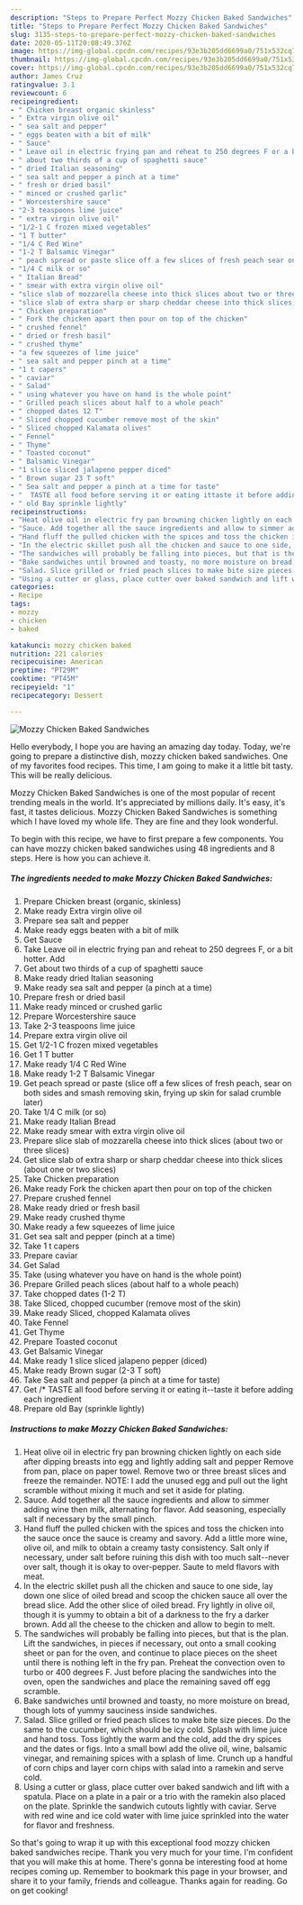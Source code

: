 ```yaml
---
description: "Steps to Prepare Perfect Mozzy Chicken Baked Sandwiches"
title: "Steps to Prepare Perfect Mozzy Chicken Baked Sandwiches"
slug: 3135-steps-to-prepare-perfect-mozzy-chicken-baked-sandwiches
date: 2020-05-11T20:08:49.376Z
image: https://img-global.cpcdn.com/recipes/93e3b205dd6699a0/751x532cq70/mozzy-chicken-baked-sandwiches-recipe-main-photo.jpg
thumbnail: https://img-global.cpcdn.com/recipes/93e3b205dd6699a0/751x532cq70/mozzy-chicken-baked-sandwiches-recipe-main-photo.jpg
cover: https://img-global.cpcdn.com/recipes/93e3b205dd6699a0/751x532cq70/mozzy-chicken-baked-sandwiches-recipe-main-photo.jpg
author: James Cruz
ratingvalue: 3.1
reviewcount: 6
recipeingredient:
- " Chicken breast organic skinless"
- " Extra virgin olive oil"
- " sea salt and pepper"
- " eggs beaten with a bit of milk"
- " Sauce"
- " Leave oil in electric frying pan and reheat to 250 degrees F or a bit hotter Add"
- " about two thirds of a cup of spaghetti sauce"
- " dried Italian seasoning"
- " sea salt and pepper a pinch at a time"
- " fresh or dried basil"
- " minced or crushed garlic"
- " Worcestershire sauce"
- "2-3 teaspoons lime juice"
- " extra virgin olive oil"
- "1/2-1 C frozen mixed vegetables"
- "1 T butter"
- "1/4 C Red Wine"
- "1-2 T Balsamic Vinegar"
- " peach spread or paste slice off a few slices of fresh peach sear on both sides and smash removing skin frying up skin for salad crumble later"
- "1/4 C milk or so"
- " Italian Bread"
- " smear with extra virgin olive oil"
- "slice slab of mozzarella cheese into thick slices about two or three slices"
- "slice slab of extra sharp or sharp cheddar cheese into thick slices about one or two slices"
- " Chicken preparation"
- " Fork the chicken apart then pour on top of the chicken"
- " crushed fennel"
- " dried or fresh basil"
- " crushed thyme"
- "a few squeezes of lime juice"
- " sea salt and pepper pinch at a time"
- "1 t capers"
- " caviar"
- " Salad"
- " using whatever you have on hand is the whole point"
- " Grilled peach slices about half to a whole peach"
- " chopped dates 12 T"
- " Sliced chopped cucumber remove most of the skin"
- " Sliced chopped Kalamata olives"
- " Fennel"
- " Thyme"
- " Toasted coconut"
- " Balsamic Vinegar"
- "1 slice sliced jalapeno pepper diced"
- " Brown sugar 23 T soft"
- " Sea salt and pepper a pinch at a time for taste"
- "  TASTE all food before serving it or eating ittaste it before adding each ingredient"
- " old Bay sprinkle lightly"
recipeinstructions:
- "Heat olive oil in electric fry pan browning chicken lightly on each side after dipping breasts into egg and lightly adding salt and pepper Remove from pan, place on paper towel. Remove two or three breast slices and freeze the remainder. NOTE: I add the unused egg and pull out the light scramble without mixing it much and set it aside for plating."
- "Sauce. Add together all the sauce ingredients and allow to simmer adding wine then milk, alternating for flavor. Add seasoning, especially salt if necessary by the small pinch."
- "Hand fluff the pulled chicken with the spices and toss the chicken into the sauce once the sauce is creamy and savory. Add a little more wine, olive oil, and milk to obtain a creamy tasty consistency. Salt only if necessary, under salt before ruining this dish with too much salt--never over salt, though it is okay to over-pepper. Saute to meld flavors with meat."
- "In the electric skillet push all the chicken and sauce to one side, lay down one slice of oiled bread and scoop the chicken sauce all over the bread slice. Add the other slice of oiled bread. Fry lightly in olive oil, though it is yummy to obtain a bit of a darkness to the fry a darker brown. Add all the cheese to the chicken and allow to begin to melt."
- "The sandwiches will probably be falling into pieces, but that is the plan. Lift the sandwiches, in pieces if necessary, out onto a small cooking sheet or pan for the oven, and continue to place pieces on the sheet until there is nothing left in the fry pan. Preheat the convection oven to turbo or 400 degrees F. Just before placing the sandwiches into the oven, open the sandwiches and place the remaining saved off egg scramble."
- "Bake sandwiches until browned and toasty, no more moisture on bread, though lots of yummy sauciness inside sandwiches."
- "Salad. Slice grilled or fried peach slices to make bite size pieces. Do the same to the cucumber, which should be icy cold. Splash with lime juice and hand toss. Toss lightly the warm and the cold, add the dry spices and the dates or figs. Into a small bowl add the olive oil, wine, balsamic vinegar, and remaining spices with a splash of lime. Crunch up a handful of corn chips and layer corn chips with salad into a ramekin and serve cold."
- "Using a cutter or glass, place cutter over baked sandwich and lift with a spatula. Place on a plate in a pair or a trio with the ramekin also placed on the plate. Sprinkle the sandwich cutouts lightly with caviar. Serve with red wine and ice cold water with lime juice sprinkled into the water for flavor and freshness."
categories:
- Recipe
tags:
- mozzy
- chicken
- baked

katakunci: mozzy chicken baked 
nutrition: 221 calories
recipecuisine: American
preptime: "PT29M"
cooktime: "PT45M"
recipeyield: "1"
recipecategory: Dessert

---
```



![Mozzy Chicken Baked Sandwiches](https://img-global.cpcdn.com/recipes/93e3b205dd6699a0/751x532cq70/mozzy-chicken-baked-sandwiches-recipe-main-photo.jpg)

Hello everybody, I hope you are having an amazing day today. Today, we're going to prepare a distinctive dish, mozzy chicken baked sandwiches. One of my favorites food recipes. This time, I am going to make it a little bit tasty. This will be really delicious.



Mozzy Chicken Baked Sandwiches is one of the most popular of recent trending meals in the world. It's appreciated by millions daily. It's easy, it's fast, it tastes delicious. Mozzy Chicken Baked Sandwiches is something which I have loved my whole life. They are fine and they look wonderful.


To begin with this recipe, we have to first prepare a few components. You can have mozzy chicken baked sandwiches using 48 ingredients and 8 steps. Here is how you can achieve it.

<!--inarticleads1-->

##### The ingredients needed to make Mozzy Chicken Baked Sandwiches:

1. Prepare  Chicken breast (organic, skinless)
1. Make ready  Extra virgin olive oil
1. Prepare  sea salt and pepper
1. Make ready  eggs beaten with a bit of milk
1. Get  Sauce
1. Take  Leave oil in electric frying pan and reheat to 250 degrees F, or a bit hotter. Add
1. Get  about two thirds of a cup of spaghetti sauce
1. Make ready  dried Italian seasoning
1. Make ready  sea salt and pepper (a pinch at a time)
1. Prepare  fresh or dried basil
1. Make ready  minced or crushed garlic
1. Prepare  Worcestershire sauce
1. Take 2-3 teaspoons lime juice
1. Prepare  extra virgin olive oil
1. Get 1/2-1 C frozen mixed vegetables
1. Get 1 T butter
1. Make ready 1/4 C Red Wine
1. Make ready 1-2 T Balsamic Vinegar
1. Get  peach spread or paste (slice off a few slices of fresh peach, sear on both sides and smash removing skin, frying up skin for salad crumble later)
1. Take 1/4 C milk (or so)
1. Make ready  Italian Bread
1. Make ready  smear with extra virgin olive oil
1. Prepare slice slab of mozzarella cheese into thick slices (about two or three slices)
1. Get slice slab of extra sharp or sharp cheddar cheese into thick slices (about one or two slices)
1. Take  Chicken preparation
1. Make ready  Fork the chicken apart then pour on top of the chicken
1. Prepare  crushed fennel
1. Make ready  dried or fresh basil
1. Make ready  crushed thyme
1. Make ready a few squeezes of lime juice
1. Get  sea salt and pepper (pinch at a time)
1. Take 1 t capers
1. Prepare  caviar
1. Get  Salad
1. Take  (using whatever you have on hand is the whole point)
1. Prepare  Grilled peach slices (about half to a whole peach)
1. Take  chopped dates (1-2 T)
1. Take  Sliced, chopped cucumber (remove most of the skin)
1. Make ready  Sliced, chopped Kalamata olives
1. Take  Fennel
1. Get  Thyme
1. Prepare  Toasted coconut
1. Get  Balsamic Vinegar
1. Make ready 1 slice sliced jalapeno pepper (diced)
1. Make ready  Brown sugar (2-3 T soft)
1. Take  Sea salt and pepper (a pinch at a time for taste)
1. Get  /* TASTE all food before serving it or eating it--taste it before adding each ingredient
1. Prepare  old Bay (sprinkle lightly)




<!--inarticleads2-->

##### Instructions to make Mozzy Chicken Baked Sandwiches:

1. Heat olive oil in electric fry pan browning chicken lightly on each side after dipping breasts into egg and lightly adding salt and pepper Remove from pan, place on paper towel. Remove two or three breast slices and freeze the remainder. NOTE: I add the unused egg and pull out the light scramble without mixing it much and set it aside for plating.
1. Sauce. Add together all the sauce ingredients and allow to simmer adding wine then milk, alternating for flavor. Add seasoning, especially salt if necessary by the small pinch.
1. Hand fluff the pulled chicken with the spices and toss the chicken into the sauce once the sauce is creamy and savory. Add a little more wine, olive oil, and milk to obtain a creamy tasty consistency. Salt only if necessary, under salt before ruining this dish with too much salt--never over salt, though it is okay to over-pepper. Saute to meld flavors with meat.
1. In the electric skillet push all the chicken and sauce to one side, lay down one slice of oiled bread and scoop the chicken sauce all over the bread slice. Add the other slice of oiled bread. Fry lightly in olive oil, though it is yummy to obtain a bit of a darkness to the fry a darker brown. Add all the cheese to the chicken and allow to begin to melt.
1. The sandwiches will probably be falling into pieces, but that is the plan. Lift the sandwiches, in pieces if necessary, out onto a small cooking sheet or pan for the oven, and continue to place pieces on the sheet until there is nothing left in the fry pan. Preheat the convection oven to turbo or 400 degrees F. Just before placing the sandwiches into the oven, open the sandwiches and place the remaining saved off egg scramble.
1. Bake sandwiches until browned and toasty, no more moisture on bread, though lots of yummy sauciness inside sandwiches.
1. Salad. Slice grilled or fried peach slices to make bite size pieces. Do the same to the cucumber, which should be icy cold. Splash with lime juice and hand toss. Toss lightly the warm and the cold, add the dry spices and the dates or figs. Into a small bowl add the olive oil, wine, balsamic vinegar, and remaining spices with a splash of lime. Crunch up a handful of corn chips and layer corn chips with salad into a ramekin and serve cold.
1. Using a cutter or glass, place cutter over baked sandwich and lift with a spatula. Place on a plate in a pair or a trio with the ramekin also placed on the plate. Sprinkle the sandwich cutouts lightly with caviar. Serve with red wine and ice cold water with lime juice sprinkled into the water for flavor and freshness.




So that's going to wrap it up with this exceptional food mozzy chicken baked sandwiches recipe. Thank you very much for your time. I'm confident that you will make this at home. There's gonna be interesting food at home recipes coming up. Remember to bookmark this page in your browser, and share it to your family, friends and colleague. Thanks again for reading. Go on get cooking!
